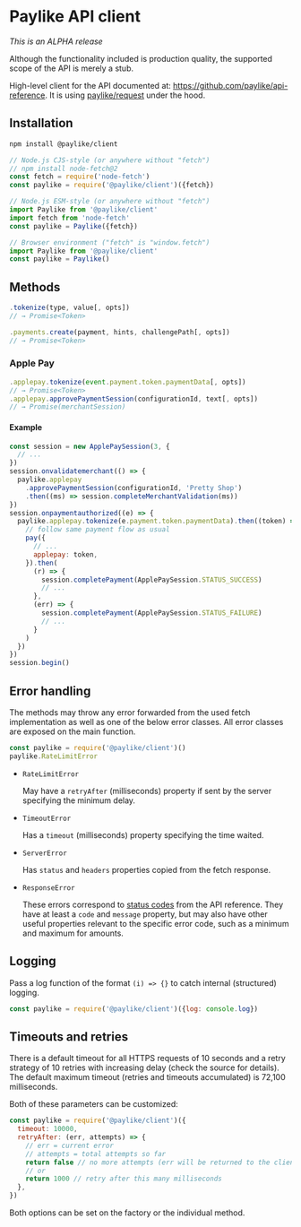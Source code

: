 # Paylike API client

_This is an ALPHA release_

Although the functionality included is production quality, the supported scope
of the API is merely a stub.

High-level client for the API documented at:
https://github.com/paylike/api-reference. It is using
[paylike/request](https://www.npmjs.com/package/@paylike/request) under the
hood.

## Installation

```sh
npm install @paylike/client
```

```js
// Node.js CJS-style (or anywhere without "fetch")
// npm install node-fetch@2
const fetch = require('node-fetch')
const paylike = require('@paylike/client')({fetch})

// Node.js ESM-style (or anywhere without "fetch")
import Paylike from '@paylike/client'
import fetch from 'node-fetch'
const paylike = Paylike({fetch})

// Browser environment ("fetch" is "window.fetch")
import Paylike from '@paylike/client'
const paylike = Paylike()
```

## Methods

```js
.tokenize(type, value[, opts])
// → Promise<Token>
```

```js
.payments.create(payment, hints, challengePath[, opts])
// → Promise<Token>
```

### Apple Pay

```js
.applepay.tokenize(event.payment.token.paymentData[, opts])
// → Promise<Token>
.applepay.approvePaymentSession(configurationId, text[, opts])
// → Promise(merchantSession)
```

#### Example

```js
const session = new ApplePaySession(3, {
  // ...
})
session.onvalidatemerchant(() => {
  paylike.applepay
    .approvePaymentSession(configurationId, 'Pretty Shop')
    .then((ms) => session.completeMerchantValidation(ms))
})
session.onpaymentauthorized((e) => {
  paylike.applepay.tokenize(e.payment.token.paymentData).then((token) => {
    // follow same payment flow as usual
    pay({
      // ...
      applepay: token,
    }).then(
      (r) => {
        session.completePayment(ApplePaySession.STATUS_SUCCESS)
        // ...
      },
      (err) => {
        session.completePayment(ApplePaySession.STATUS_FAILURE)
        // ...
      }
    )
  })
})
session.begin()
```

## Error handling

The methods may throw any error forwarded from the used fetch implementation as
well as one of the below error classes. All error classes are exposed on the
main function.

```js
const paylike = require('@paylike/client')()
paylike.RateLimitError
```

- `RateLimitError`

  May have a `retryAfter` (milliseconds) property if sent by the server
  specifying the minimum delay.

- `TimeoutError`

  Has a `timeout` (milliseconds) property specifying the time waited.

- `ServerError`

  Has `status` and `headers` properties copied from the fetch response.

- `ResponseError`

  These errors correspond to
  [status codes](https://github.com/paylike/api-reference/blob/master/status-codes.md)
  from the API reference. They have at least a `code` and `message` property,
  but may also have other useful properties relevant to the specific error code,
  such as a minimum and maximum for amounts.

## Logging

Pass a log function of the format `(i) => {}` to catch internal (structured)
logging.

```js
const paylike = require('@paylike/client')({log: console.log})
```

## Timeouts and retries

There is a default timeout for all HTTPS requests of 10 seconds and a retry
strategy of 10 retries with increasing delay (check the source for details). The
default maximum timeout (retries and timeouts accumulated) is 72,100
milliseconds.

Both of these parameters can be customized:

```js
const paylike = require('@paylike/client')({
  timeout: 10000,
  retryAfter: (err, attempts) => {
    // err = current error
    // attempts = total attempts so far
    return false // no more attempts (err will be returned to the client)
    // or
    return 1000 // retry after this many milliseconds
  },
})
```

Both options can be set on the factory or the individual method.
